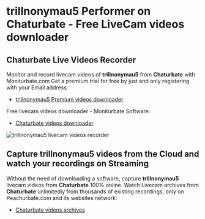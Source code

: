 # trillnonymau5 Performer on Chaturbate - Free LiveCam videos downloader

## Chaturbate Live Videos Recorder

Monitor and record livecam videos of **trillnonymau5** from **Chaturbate** with Moniturbate.com
Get a premium trial for free by just and only registering with your Email address:
* [trillnonymau5 Premium videos downloader](https://moniturbate.com/request-demo-licence-key.html)

Free livecam videos downloader - Moniturbate Software:
* [Chaturbate videos downloader](https://moniturbate.com/moniturbate-download-software.html)

![trillnonymau5 livecam videos recorder](https://peachurnet.com/templates/moniturbate-software.png)


## Capture trillnonymau5 videos from the Cloud and watch your recordings on Streaming

Without the need of downloading a software, capture **trillnonymau5** livecam videos from **Chaturbate** 100% online.
Watch Livecam archives from **Chaturbate** unlimitedly from thousands of existing recordings, only on Peachurbate.com and its websites network:
* [Chaturbate videos archives](https://peachurnet.com/)